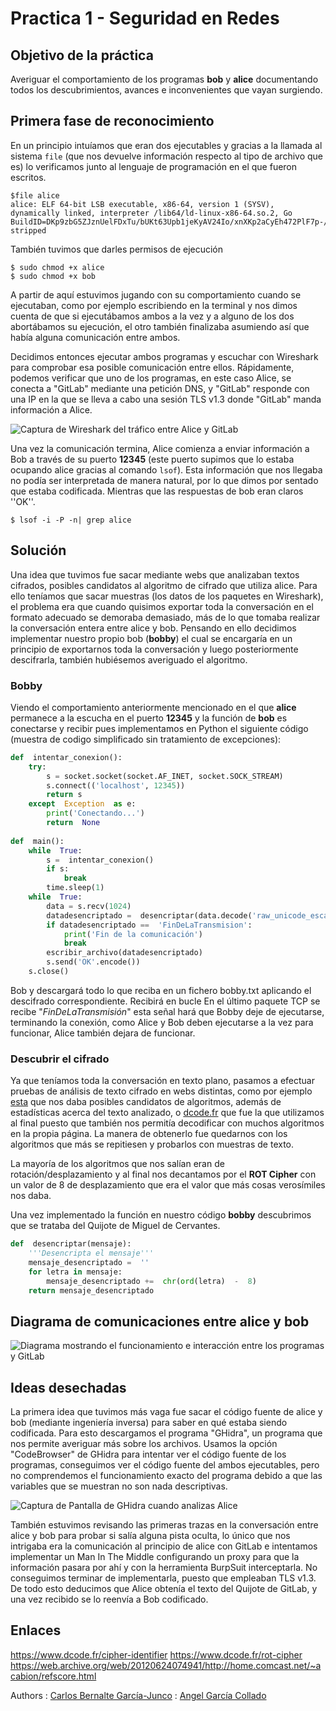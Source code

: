 


# Practica 1 - Seguridad en Redes


## Objetivo de la práctica

Averiguar el comportamiento de los programas **bob** y **alice** documentando todos los descubrimientos, avances e inconvenientes que vayan surgiendo.

## Primera fase de reconocimiento
En un principio intuíamos que eran dos ejecutables y gracias a la llamada al sistema `file` (que nos devuelve información respecto al tipo de archivo que es) lo verificamos junto al lenguaje de programación en el que fueron escritos.
```
$file alice
alice: ELF 64-bit LSB executable, x86-64, version 1 (SYSV), dynamically linked, interpreter /lib64/ld-linux-x86-64.so.2, Go 
BuildID=DKp9zbG5ZJznUelFDxTu/bUKt63Upb1jeKyAV24Io/xnXKp2aCyEh472PlF7p-/_GWCUHJZwx77fiyIEMtb, stripped
```
También tuvimos que darles permisos de ejecución
```
$ sudo chmod +x alice 
$ sudo chmod +x bob
```
A partir de aquí estuvimos jugando con su comportamiento cuando se ejecutaban,  como por ejemplo escribiendo en la terminal y nos dimos cuenta de que si ejecutábamos ambos a la vez y a alguno de los dos abortábamos su ejecución, el otro también finalizaba asumiendo así que había alguna comunicación entre ambos.

Decidimos entonces ejecutar ambos programas y escuchar con Wireshark para comprobar esa posible comunicación entre ellos. Rápidamente, podemos verificar que uno de los programas, en este caso Alice, se conecta a "GitLab" mediante una petición DNS, y "GitLab" responde con una IP en la que se lleva a cabo una sesión TLS v1.3 donde "GitLab" manda información a Alice.

 
![Captura de Wireshark del tráfico entre Alice y GitLab](https://github.com/Carlos-Bernalte/Practica1/blob/master/doc/WiresharkAlice.PNG)

Una vez la comunicación termina, Alice comienza a enviar información a Bob a través de su puerto **12345** (este puerto supimos que lo estaba ocupando alice gracias al comando `lsof`). Esta información que nos llegaba no podía ser interpretada de manera natural, por lo que dimos por sentado que estaba  codificada. Mientras que las respuestas de bob eran claros ''OK''. 


 `
 $ lsof -i -P -n| grep alice
 `

## Solución

Una idea que tuvimos fue sacar mediante webs que analizaban textos cifrados, posibles candidatos al algoritmo de cifrado que utiliza alice. Para ello teníamos que sacar muestras (los datos de los paquetes en Wireshark), el problema era que cuando quisimos exportar toda la conversación en el formato adecuado se demoraba demasiado, más de lo que tomaba realizar la conversación entera entre alice y bob. Pensando en ello decidimos implementar nuestro propio bob (**bobby**) el cual se encargaría en un principio de exportarnos toda la conversación y luego posteriormente descifrarla, también hubiésemos averiguado el algoritmo.

### Bobby
Viendo el comportamiento anteriormente mencionado en el que **alice** permanece a la escucha en el puerto **12345** y la función de **bob** es conectarse y recibir pues implementamos en Python el siguiente código (muestra de codigo simplificado sin tratamiento de excepciones):
```python
def  intentar_conexion():
	try:
		s = socket.socket(socket.AF_INET, socket.SOCK_STREAM)
		s.connect(('localhost', 12345))
		return s
	except  Exception  as e:
		print('Conectando...')
		return  None
		
def  main():  
	while  True:
		s =  intentar_conexion()
		if s:
			break
		time.sleep(1)
	while  True:
		data = s.recv(1024)
		datadesencriptado =  desencriptar(data.decode('raw_unicode_escape')
		if datadesencriptado ==  'FinDeLaTransmision':
			print('Fin de la comunicación')
			break
		escribir_archivo(datadesencriptado)
		s.send('OK'.encode())
	s.close()
```

Bob y descargará todo lo que reciba en un fichero bobby.txt aplicando el descifrado correspondiente. Recibirá en bucle En el último paquete TCP se recibe "*FinDeLaTransmisión*" esta señal hará que Bobby deje de ejecutarse, terminando la conexión, como Alice y Bob deben ejecutarse a la vez para funcionar, Alice también dejara de funcionar.
### Descubrir el cifrado
Ya que teníamos toda la conversación en texto plano, pasamos  a efectuar pruebas de análisis de texto cifrado en webs distintas, como por ejemplo [esta](https://web.archive.org/web/20120624074941/http://home.comcast.net/~acabion/refscore.html) que nos daba posibles candidatos de algoritmos, además de estadísticas acerca del texto analizado, o [dcode.fr](https://www.dcode.fr/cipher-identifier) que fue la que utilizamos al final puesto que también nos permitía decodificar con muchos  algoritmos en la propia página.
La manera de obtenerlo fue quedarnos con los algoritmos que más se repitiesen y probarlos con muestras de texto. 

La mayoría de los algoritmos que nos salían eran de rotación/desplazamiento y al final nos decantamos por el **ROT Cipher** con un valor de 8 de desplazamiento que era el valor que más cosas verosímiles nos daba. 

Una vez implementado la función en nuestro código **bobby** descubrimos que se trataba del  Quijote de Miguel de Cervantes.
```python
def  desencriptar(mensaje):
	'''Desencripta el mensaje'''
	mensaje_desencriptado =  ''
	for letra in mensaje:
		mensaje_desencriptado +=  chr(ord(letra)  -  8)
	return mensaje_desencriptado
```

## Diagrama de comunicaciones entre alice y bob

![Diagrama mostrando el funcionamiento e interacción entre los programas y GitLab](https://github.com/Carlos-Bernalte/Practica1/blob/master/doc/comuni.drawio.png)
## Ideas desechadas
La primera idea que tuvimos más vaga fue sacar el código fuente de alice y bob (mediante ingeniería inversa) para saber en qué estaba siendo codificada. Para esto descargamos el programa "GHidra", un programa que nos permite averiguar más sobre los archivos. Usamos la opción "CodeBrowser" de GHidra para intentar ver el código fuente de los programas, conseguimos ver el código fuente del ambos ejecutables, pero no comprendemos el funcionamiento exacto del programa debido a que las variables que se muestran no son nada descriptivas.

![Captura de Pantalla de GHidra cuando analizas Alice](https://github.com/Carlos-Bernalte/Practica1/blob/master/doc/CapturaGHidra.PNG)

También estuvimos revisando las primeras trazas en la conversación entre alice y bob para probar si salía alguna pista oculta, lo único que nos intrigaba era la comunicación al principio de alice con GitLab e intentamos implementar un Man In The Middle  configurando un proxy para que la información pasara por ahí y con la herramienta BurpSuit interceptarla. No conseguimos terminar de implementarla, puesto que empleaban TLS v1.3. De todo esto deducimos que Alice obtenía el texto del Quijote de GitLab, y una vez recibido se lo reenvía a Bob codificado.

## Enlaces
https://www.dcode.fr/cipher-identifier
https://www.dcode.fr/rot-cipher
https://web.archive.org/web/20120624074941/http://home.comcast.net/~acabion/refscore.html

Authors
:  [Carlos Bernalte García-Junco](https://github.com/Carlos-Bernalte)
:  [Angel García Collado](https://github.com/theangelogarci)
